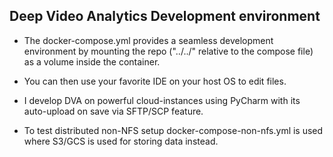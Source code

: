 ## Deep Video Analytics Development environment

- The docker-compose.yml provides a seamless development environment by mounting the repo
("../../" relative to the compose file) as a volume inside the container.

- You can then use your favorite IDE on your host OS to edit files.

- I develop DVA on powerful cloud-instances using PyCharm with its auto-upload on save via SFTP/SCP feature.

- To test distributed non-NFS setup docker-compose-non-nfs.yml is used where S3/GCS is used for storing data instead.